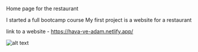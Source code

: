 Home page for the restaurant

I started a full bootcamp course
My first project is a website for a restaurant

link to a website - https://hava-ve-adam.netlify.app/

![alt text](https://res.cloudinary.com/dxexnhjmi/image/upload/v1667224749/home-res_cmjru8.png)


